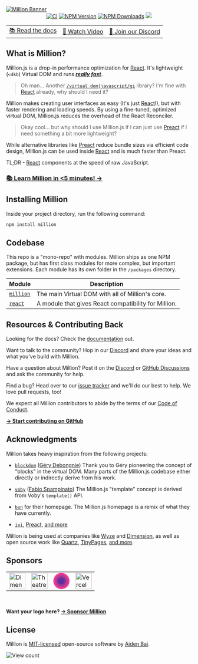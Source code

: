 <a href="https://millionjs.org">
  <img src="https://raw.githubusercontent.com/aidenybai/million/main/.github/assets/banner.png" alt="Million Banner" />
</a>

<div align="center">
  <a href="https://img.shields.io/github/actions/workflow/status/aidenybai/million/ci.yml?branch=main" target="_blank"><img src="https://img.shields.io/github/actions/workflow/status/aidenybai/million/ci.yml?branch=main&style=flat&colorA=000000&colorB=000000" alt="CI" /></a>
  <a href="https://www.npmjs.com/package/million" target="_blank"><img src="https://img.shields.io/npm/v/million?style=flat&colorA=000000&colorB=000000" alt="NPM Version" /></a>
    <a href="https://www.npmjs.com/package/million" target="_blank"><img src="https://img.shields.io/npm/dt/million.svg?style=flat&colorA=000000&colorB=000000" alt="NPM Downloads" /></a>
    <a href="https://www.npmjs.com/package/million" target="_blank">
  <a href="https://discord.gg/X9yFbcV2rF" target="_blank"><img src="https://img.shields.io/discord/938129049539186758?style=flat&colorA=000000&colorB=000000&label=discord&logo=discord&logoColor=ffffff" /></a>

  <table>
    <tbody>
      <tr>
        <td>
          <a href="https://millionjs.org">📚 Read the docs</a>
        </td>
        <td>
          <a href="https://www.youtube.com/watch?v=KgnSM9NbV2s">🎦 Watch Video</a>
        </td>
        <td>
          <a href="https://discord.gg/X9yFbcV2rF">💬 Join our Discord</a>
        </td>
      </tr>
    </tbody>
  </table>
</div>

## What is Million?

Million.js is a drop-in performance optimization for [React](https://reactjs.org). It's lightweight (`<4kb`) Virtual DOM and runs [_**really fast**_](https://krausest.github.io/js-framework-benchmark).

> Oh man... Another [`/virtual dom|javascript/gi`](https://regexr.com/6mr5f) library? I'm fine with [React](https://reactjs.org) already, why should I need it?

Million makes creating user interfaces as easy (It's just [React](https://reactjs.org)!), but with faster rendering and loading speeds. By using a fine-tuned, optimized virtual DOM, Million.js reduces the overhead of the React Reconciler.

> Okay cool... but why should I use Million.js if I can just use [Preact](https://preactjs.com/) if I need something a bit more lightweight?

While alternative libraries like [Preact](https://preactjs.com/) reduce bundle sizes via efficient code design, Million.js can be used inside [React](https://reactjs.org) and is much faster than Preact.

TL;DR - [React](https://preactjs.com/) components at the speed of raw JavaScript.

### [**📚 Learn Million in <5 minutes! →**](https://millionjs.org)

## Installing Million

Inside your project directory, run the following command:

```sh
npm install million
```

## Codebase

This repo is a "mono-repo" with modules. Million ships as one NPM package, but has first class modules for more complex, but important extensions. Each module has its own folder in the `/packages` directory.

| Module                                                                       | Description                                          |
| ---------------------------------------------------------------------------- | ---------------------------------------------------- |
| [`million`](https://github.com/aidenybai/million/tree/main/packages/million) | The main Virtual DOM with all of Million's core.     |
| [`react`](https://github.com/aidenybai/million/tree/main/packages/react)     | A module that gives React compatibility for Million. |

## Resources & Contributing Back

Looking for the docs? Check the [documentation](https://millionjs.org) out.

Want to talk to the community? Hop in our [Discord](https://discord.gg/X9yFbcV2rF) and share your ideas and what you've build with Million.

Have a question about Million? Post it on the [Discord](https://discord.gg/X9yFbcV2rF) or [GitHub Discussions](https://github.com/aidenybai/million/discussions) and ask the community for help.

Find a bug? Head over to our [issue tracker](https://github.com/aidenybai/million/issues) and we'll do our best to help. We love pull requests, too!

We expect all Million contributors to abide by the terms of our [Code of Conduct](https://github.com/aidenybai/million/blob/main/.github/CODE_OF_CONDUCT.md).

[**→ Start contributing on GitHub**](https://github.com/aidenybai/million/blob/main/.github/CONTRIBUTING.md)

## Acknowledgments

Million takes heavy inspiration from the following projects:

- [`blockdom`](https://github.com/ged-odoo/blockdom) ([Géry Debongnie](https://github.com/ged-odoo))
  Thank you to Géry pioneering the concept of "blocks" in the virtual DOM. Many parts of the Million.js codebase either directly or indirectly derive from his work.

- [`voby`](https://github.com/vobyjs/voby) ([Fabio Spampinato](https://github.com/fabiospampinato))
  The Million.js "template" concept is derived from Voby's `template()` API.

- [`bun`](https://bun.sh) for their homepage. The Million.js homepage is a remix of what they have currently.

- [`ivi`](https://github.com/localvoid/ivi), [Preact](https://github.com/preactjs/preact), [and more](https://krausest.github.io/js-framework-benchmark/2021/table_chrome_96.0.4664.45.html)

Million is being used at companies like [Wyze](https://wyze.com) and [Dimension](https://dimension.dev), as well as open source work like [Quartz](https://github.com/jackyzha0/quartz), [TinyPages](https://github.com/Borrus-sudo/tinypages), [and more](https://github.com/aidenybai/million/network/dependents).

## Sponsors

<table>
  <tr>
    <td>
      <a href="https://dimension.dev/?utm_source=millionjs&utm_campaign=oss" target="_blank"><img height="44" src="https://raw.githubusercontent.com/aidenybai/million/main/.github/assets/dimension-logo.svg" alt="Dimension"></a>
    </td>
    <td>
      <a href="https://www.theatrejs.com/?utm_source=millionjs&utm_campaign=oss" target="_blank"><img height="44" src="https://raw.githubusercontent.com/aidenybai/million/main/.github/assets/theatre-js-logo.svg" alt="Theatre.js"></a>
    </td>
    <td>
      <a href="https://deta.sh/?utm_source=millionjs&utm_campaign=oss" target="_blank">
      <svg style="height: 44px" width="44px" height="44px" viewBox="0 0 14 14" fill="none" xmlns="http://www.w3.org/2000/svg">
        <path d="M7.00004 0C10.866 0 14 3.13401 14 7C14 10.866 10.866 14 7.00004 14C3.13401 14 0 10.866 0 7C0 3.13401 3.13401 0 7.00004 0Z" fill="#F73B95"></path>
        <path d="M7.01678 1.36719C10.1464 1.36719 12.6834 3.90424 12.6834 7.03387C12.6834 10.1635 10.1464 12.7005 7.01678 12.7005C3.88717 12.7005 1.3501 10.1635 1.3501 7.03387C1.3501 3.90424 3.88717 1.36719 7.01678 1.36719Z" fill="#BD399C"></path>
        <path d="M7.01674 2.86719C9.3179 2.86719 11.1834 4.73263 11.1834 7.03387C11.1834 9.33507 9.3179 11.2005 7.01674 11.2005C4.71554 11.2005 2.8501 9.33507 2.8501 7.03387C2.8501 4.73263 4.71554 2.86719 7.01674 2.86719V2.86719Z" fill="#93388E"></path>
        <path d="M6.98322 4.13281C8.54798 4.13281 9.81654 5.40133 9.81654 6.96613C9.81654 8.53089 8.54798 9.79945 6.98322 9.79945C5.41846 9.79945 4.1499 8.53089 4.1499 6.96613C4.1499 5.40133 5.41846 4.13281 6.98322 4.13281V4.13281Z" fill="#6030A2"></path>
      </svg>
    </a>
    </td>
    <td>
      <a href="https://vercel.com/?utm_source=millionjs&utm_campaign=oss" target="_blank"><img height="44" src="https://raw.githubusercontent.com/aidenybai/million/main/.github/assets/vercel-logo.svg" alt="Vercel"></a>
    </td>
  </tr>
</table>
<br />

**Want your logo here? [→ Sponsor Million](https://github.com/sponsors/aidenybai)**

## License

Million is [MIT-licensed](LICENSE) open-source software by [Aiden Bai](https://aidenybai.com).

![View count](https://hits-app.vercel.app/hits?url=https://github.com/aidenybai/million&bgRight=000&bgLeft=000)
